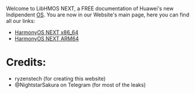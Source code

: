Welcome to LibHMOS NEXT, a FREE documentation of Huawei's new Indipendent [OS](https://en.wikipedia.org/wiki/Operating_system).
You are now in our Website's main page, here you can find all our links:

- [HarmonyOS NEXT x86_64](https://ryzenstechdev.github.io/LibHMOS-NEXT/x86)
- [HarmonyOS NEXT ARM64](https://ryzenstechdev.github.io/LibHMOS-NEXT/arm64)

# Credits:
- ryzenstech (for creating this website)
- @NightstarSakura on Telegram (for most of the leaks)
